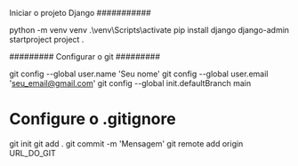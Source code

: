 Iniciar o projeto Django
###########

python -m venv venv
.\venv\Scripts\activate 
pip install django
django-admin startproject project .

#########
Configurar o git
#########

git config --global user.name 'Seu nome'
git config --global user.email 'seu_email@gmail.com'
git config --global init.defaultBranch main
# Configure o .gitignore
git init
git add .
git commit -m 'Mensagem'
git remote add origin URL_DO_GIT
#####